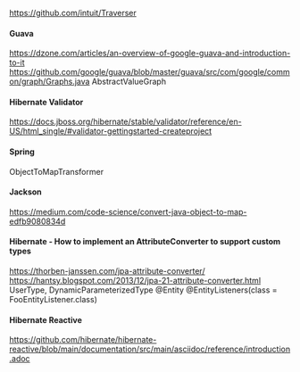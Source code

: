 https://github.com/intuit/Traverser

#### Guava
https://dzone.com/articles/an-overview-of-google-guava-and-introduction-to-it
https://github.com/google/guava/blob/master/guava/src/com/google/common/graph/Graphs.java
AbstractValueGraph

#### Hibernate Validator
https://docs.jboss.org/hibernate/stable/validator/reference/en-US/html_single/#validator-gettingstarted-createproject

#### Spring
ObjectToMapTransformer

#### Jackson
https://medium.com/code-science/convert-java-object-to-map-edfb9080834d

#### Hibernate - How to implement an AttributeConverter to support custom types
https://thorben-janssen.com/jpa-attribute-converter/
https://hantsy.blogspot.com/2013/12/jpa-21-attribute-converter.html
UserType, DynamicParameterizedType
@Entity
@EntityListeners(class = FooEntityListener.class)

#### Hibernate Reactive
https://github.com/hibernate/hibernate-reactive/blob/main/documentation/src/main/asciidoc/reference/introduction.adoc